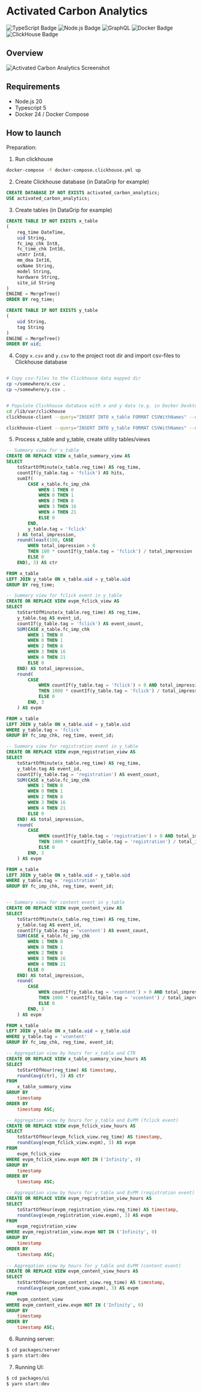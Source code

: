 # Activated Carbon Analytics
![TypeScript Badge](https://img.shields.io/badge/TypeScript-3178C6?logo=typescript&logoColor=fff&style=flat)
![Node.js Badge](https://img.shields.io/badge/Node.js-393?logo=nodedotjs&logoColor=fff&style=flat)
![GraphQL](https://img.shields.io/badge/-GraphQL-E10098?style=flat&logo=graphql&logoColor=white)
![Docker Badge](https://img.shields.io/badge/Docker-2496ED?logo=docker&logoColor=fff&style=flat)
![ClickHouse Badge](https://img.shields.io/badge/ClickHouse-FFCC01?logo=clickhouse&logoColor=000&style=flat)

## Overview
![Activated Carbon Analytics Screenshot](screenshot.jpg)

## Requirements

- Node.js 20
- Typescript 5
- Docker 24 / Docker Compose

## How to launch

Preparation:
1. Run clickhouse
```bash
docker-compose -f docker-compose.clickhouse.yml up
```
2. Create Clickhouse database (in DataGrip for example)
```sql
CREATE DATABASE IF NOT EXISTS activated_carbon_analytics;
USE activated_carbon_analytics;
```
3. Create tables (in DataGrip for example)
```sql
CREATE TABLE IF NOT EXISTS x_table
(
    reg_time DateTime,
    uid String,
    fc_imp_chk Int8,
    fc_time_chk Int16,
    utmtr Int8,
    mm_dma Int16,
    osName String,
    model String,
    hardware String,
    site_id String
)
ENGINE = MergeTree()
ORDER BY reg_time;

CREATE TABLE IF NOT EXISTS y_table
(
    uid String,
    tag String
)
ENGINE = MergeTree()
ORDER BY uid;
```
4. Copy `x.csv` and `y.csv` to the project root dir and import csv-files to Clickhouse database
```bash

# Copy csv-files to the Clickhouse data mapped dir
cp ~/somewhere/x.csv .
cp ~/somewhere/y.csv .


# Populate Clickhouse database with x and y data (e.g. in Docker Desktop terminal)
cd /lib/var/clickhouse
clickhouse-client --query="INSERT INTO x_table FORMAT CSVWithNames" --database=activated_carbon_analytics < x.csv

clickhouse-client --query="INSERT INTO y_table FORMAT CSVWithNames" --database=activated_carbon_analytics < y.csv
```

5. Process x_table and y_table, create utility tables/views
```sql
-- Summary view for x_table
CREATE OR REPLACE VIEW x_table_summary_view AS
SELECT
    toStartOfMinute(x_table.reg_time) AS reg_time,
    countIf(y_table.tag = 'fclick') AS hits,
    sumIf(
        CASE x_table.fc_imp_chk
            WHEN 1 THEN 0
            WHEN 0 THEN 1
            WHEN 2 THEN 8
            WHEN 3 THEN 16
            WHEN 4 THEN 21
            ELSE 0
        END,
        y_table.tag = 'fclick'
    ) AS total_impression,
    round(least(100, CASE
        WHEN total_impression > 0
        THEN 100 * countIf(y_table.tag = 'fclick') / total_impression
        ELSE 0
    END), 3) AS ctr

FROM x_table
LEFT JOIN y_table ON x_table.uid = y_table.uid
GROUP BY reg_time;

-- Summary view for fclick event in y_table
CREATE OR REPLACE VIEW evpm_fclick_view AS
SELECT
    toStartOfMinute(x_table.reg_time) AS reg_time,
    y_table.tag AS event_id,
    countIf(y_table.tag = 'fclick') AS event_count,
    SUM(CASE x_table.fc_imp_chk
        WHEN 1 THEN 0
        WHEN 0 THEN 1
        WHEN 2 THEN 8
        WHEN 3 THEN 16
        WHEN 4 THEN 21
        ELSE 0
    END) AS total_impression,
    round(
        CASE
            WHEN countIf(y_table.tag = 'fclick') > 0 AND total_impression > 0
            THEN 1000 * countIf(y_table.tag = 'fclick') / total_impression / fc_imp_chk
            ELSE 0
        END, 3
    ) AS evpm

FROM x_table
LEFT JOIN y_table ON x_table.uid = y_table.uid
WHERE y_table.tag = 'fclick'
GROUP BY fc_imp_chk, reg_time, event_id;

-- Summary view for registration event in y_table
CREATE OR REPLACE VIEW evpm_registration_view AS
SELECT
    toStartOfMinute(x_table.reg_time) AS reg_time,
    y_table.tag AS event_id,
    countIf(y_table.tag = 'registration') AS event_count,
    SUM(CASE x_table.fc_imp_chk
        WHEN 1 THEN 0
        WHEN 0 THEN 1
        WHEN 2 THEN 8
        WHEN 3 THEN 16
        WHEN 4 THEN 21
        ELSE 0
    END) AS total_impression,
    round(
        CASE
            WHEN countIf(y_table.tag = 'registration') > 0 AND total_impression > 0
            THEN 1000 * countIf(y_table.tag = 'registration') / total_impression / fc_imp_chk
            ELSE 0
        END, 3
    ) AS evpm

FROM x_table
LEFT JOIN y_table ON x_table.uid = y_table.uid
WHERE y_table.tag = 'registration'
GROUP BY fc_imp_chk, reg_time, event_id;


-- Summary view for content event in y_table
CREATE OR REPLACE VIEW evpm_content_view AS
SELECT
    toStartOfMinute(x_table.reg_time) AS reg_time,
    y_table.tag AS event_id,
    countIf(y_table.tag = 'vcontent') AS event_count,
    SUM(CASE x_table.fc_imp_chk
        WHEN 1 THEN 0
        WHEN 0 THEN 1
        WHEN 2 THEN 8
        WHEN 3 THEN 16
        WHEN 4 THEN 21
        ELSE 0
    END) AS total_impression,
    round(
        CASE
            WHEN countIf(y_table.tag = 'vcontent') > 0 AND total_impression > 0
            THEN 1000 * countIf(y_table.tag = 'vcontent') / total_impression / fc_imp_chk
            ELSE 0
        END, 3
    ) AS evpm

FROM x_table
LEFT JOIN y_table ON x_table.uid = y_table.uid
WHERE y_table.tag = 'vcontent'
GROUP BY fc_imp_chk, reg_time, event_id;

-- Aggregation view by hours for x_table and CTR
CREATE OR REPLACE VIEW x_table_summary_view_hours AS
SELECT
    toStartOfHour(reg_time) AS timestamp,
    round(avg(ctr), 3) AS ctr
FROM
    x_table_summary_view
GROUP BY
    timestamp
ORDER BY
    timestamp ASC;

-- Aggregation view by hours for y_table and EvPM (fclick event)    
CREATE OR REPLACE VIEW evpm_fclick_view_hours AS
SELECT
    toStartOfHour(evpm_fclick_view.reg_time) AS timestamp,
    round(avg(evpm_fclick_view.evpm), 3) AS evpm
FROM
    evpm_fclick_view 
WHERE evpm_fclick_view.evpm NOT IN ('Infinity', 0)   
GROUP BY
    timestamp
ORDER BY
    timestamp ASC;

-- Aggregation view by hours for y_table and EvPM (registration event)        
CREATE OR REPLACE VIEW evpm_registration_view_hours AS
SELECT
    toStartOfHour(evpm_registration_view.reg_time) AS timestamp,
    round(avg(evpm_registration_view.evpm), 3) AS evpm
FROM
    evpm_registration_view
WHERE evpm_registration_view.evpm NOT IN ('Infinity', 0)   
GROUP BY
    timestamp
ORDER BY
    timestamp ASC;
        
-- Aggregation view by hours for y_table and EvPM (content event)            
CREATE OR REPLACE VIEW evpm_content_view_hours AS
SELECT
    toStartOfHour(evpm_content_view.reg_time) AS timestamp,
    round(avg(evpm_content_view.evpm), 3) AS evpm
FROM
    evpm_content_view
WHERE evpm_content_view.evpm NOT IN ('Infinity', 0)   
GROUP BY
    timestamp
ORDER BY
    timestamp ASC;   
```

6. Running server:
```bash
$ cd packages/server
$ yarn start:dev
```

7. Running UI:
```bash
$ cd packages/ui
$ yarn start:dev
```
